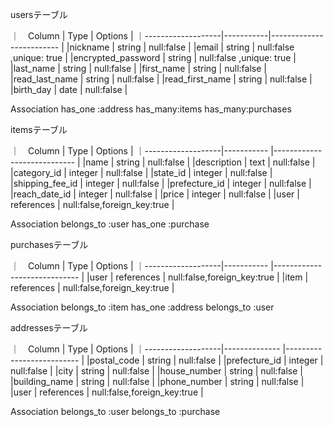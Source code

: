 usersテーブル

｜　Column           |   Type    |     Options              |
｜-------------------|-----------|------------------------- |
|nickname            | string    | null:false               |
|email               | string    | null:false ,unique: true |
|encrypted_password  | string    | null:false ,unique: true |
|last_name           | string    | null:false               |
|first_name          | string    | null:false               |
|read_last_name      | string    | null:false               |
|read_first_name     | string    | null:false               |
|birth_day           | date      | null:false               |

Association
has_one :address
has_many:items
has_many:purchases


itemsテーブル

｜　Column           |   Type      |     Options                |
｜-------------------|----------- |---------------------------- |
|name                | string     | null:false                  |
|description         | text       | null:false                  |
|category_id         | integer    | null:false                  |
|state_id            | integer    | null:false                  |
|shipping_fee_id     | integer    | null:false                  |
|prefecture_id       | integer    | null:false                  |
|reach_date_id       | integer    | null:false                  |
|price               | integer    | null:false                  |
|user                | references | null:false,foreign_key:true |       

Association
belongs_to :user
has_one :purchase


purchasesテーブル

｜　Column           |   Type      |     Options                  |
｜-------------------|-----------  |----------------------------- |
|user                | references  | null:false,foreign_key:true  |
|item                | references  |  null:false,foreign_key:true |

Association
belongs_to :item
has_one :address
belongs_to :user


addressesテーブル

｜　Column           |   Type        |     Options                 |
｜-------------------|-------------- |--------------------------   |
|postal_code         | string        | null:false                  | 
|prefecture_id       | integer       | null:false                  |
|city                | string        | null:false                  |
|house_number        | string        | null:false                  |
|building_name       | string        | null:false                  |
|phone_number        | string        | null:false                  |
|user                | references    | null:false,foreign_key:true |

Association
belongs_to :user
belongs_to :purchase